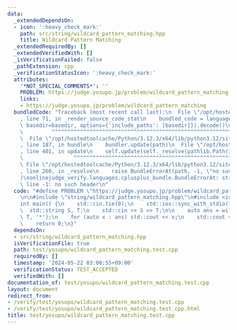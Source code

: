 ```yaml
---
data:
  _extendedDependsOn:
  - icon: ':heavy_check_mark:'
    path: src/string/wildcard_pattern_matching.hpp
    title: Wildcard Pattern Matching
  _extendedRequiredBy: []
  _extendedVerifiedWith: []
  _isVerificationFailed: false
  _pathExtension: cpp
  _verificationStatusIcon: ':heavy_check_mark:'
  attributes:
    '*NOT_SPECIAL_COMMENTS*': ''
    PROBLEM: https://judge.yosupo.jp/problem/wildcard_pattern_matching
    links:
    - https://judge.yosupo.jp/problem/wildcard_pattern_matching
  bundledCode: "Traceback (most recent call last):\n  File \"/opt/hostedtoolcache/Python/3.12.3/x64/lib/python3.12/site-packages/onlinejudge_verify/documentation/build.py\"\
    , line 71, in _render_source_code_stat\n    bundled_code = language.bundle(stat.path,\
    \ basedir=basedir, options={'include_paths': [basedir]}).decode()\n          \
    \         ^^^^^^^^^^^^^^^^^^^^^^^^^^^^^^^^^^^^^^^^^^^^^^^^^^^^^^^^^^^^^^^^^^^^^^^^^^^^^^^^^\n\
    \  File \"/opt/hostedtoolcache/Python/3.12.3/x64/lib/python3.12/site-packages/onlinejudge_verify/languages/cplusplus.py\"\
    , line 187, in bundle\n    bundler.update(path)\n  File \"/opt/hostedtoolcache/Python/3.12.3/x64/lib/python3.12/site-packages/onlinejudge_verify/languages/cplusplus_bundle.py\"\
    , line 401, in update\n    self.update(self._resolve(pathlib.Path(included), included_from=path))\n\
    \                ^^^^^^^^^^^^^^^^^^^^^^^^^^^^^^^^^^^^^^^^^^^^^^^^^^^^^^^^^\n \
    \ File \"/opt/hostedtoolcache/Python/3.12.3/x64/lib/python3.12/site-packages/onlinejudge_verify/languages/cplusplus_bundle.py\"\
    , line 260, in _resolve\n    raise BundleErrorAt(path, -1, \"no such header\"\
    )\nonlinejudge_verify.languages.cplusplus_bundle.BundleErrorAt: string/wildcard_pattern_matching.hpp:\
    \ line -1: no such header\n"
  code: "#define PROBLEM \"https://judge.yosupo.jp/problem/wildcard_pattern_matching\"\
    \n\n#include \"string/wildcard_pattern_matching.hpp\"\n#include <iostream>\n\n\
    int main() {\n    std::cin.tie(0);\n    std::ios::sync_with_stdio(false);\n  \
    \  std::string S, T;\n    std::cin >> S >> T;\n\n    auto ans = wildcard_pattern_matching(S,\
    \ T, '*');\n    for (auto x : ans) std::cout << x;\n    std::cout << \"\\n\";\n\
    \    return 0;\n}"
  dependsOn:
  - src/string/wildcard_pattern_matching.hpp
  isVerificationFile: true
  path: test/yosupo/wildcard_pattern_matching.test.cpp
  requiredBy: []
  timestamp: '2024-05-22 03:00:55+09:00'
  verificationStatus: TEST_ACCEPTED
  verifiedWith: []
documentation_of: test/yosupo/wildcard_pattern_matching.test.cpp
layout: document
redirect_from:
- /verify/test/yosupo/wildcard_pattern_matching.test.cpp
- /verify/test/yosupo/wildcard_pattern_matching.test.cpp.html
title: test/yosupo/wildcard_pattern_matching.test.cpp
---
```

